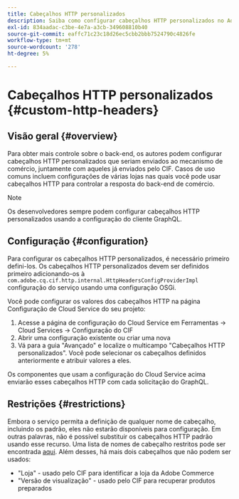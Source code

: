 ```yaml
---
title: Cabeçalhos HTTP personalizados
description: Saiba como configurar cabeçalhos HTTP personalizados no Adobe Experience Manager Commerce.
exl-id: 834aadac-c3be-4e7a-a3cb-349608810b40
source-git-commit: eaffc71c23c18d26ec5cbb2bbb7524790c4826fe
workflow-type: tm+mt
source-wordcount: '278'
ht-degree: 5%

---
```


# Cabeçalhos HTTP personalizados {#custom-http-headers}

## Visão geral {#overview}

Para obter mais controle sobre o back-end, os autores podem configurar cabeçalhos HTTP personalizados que seriam enviados ao mecanismo de comércio, juntamente com aqueles já enviados pelo CIF. Casos de uso comuns incluem configurações de várias lojas nas quais você pode usar cabeçalhos HTTP para controlar a resposta do back-end de comércio.

>[!NOTE]
>
>Os desenvolvedores sempre podem configurar cabeçalhos HTTP personalizados usando a configuração do cliente GraphQL.
>

## Configuração {#configuration}

Para configurar os cabeçalhos HTTP personalizados, é necessário primeiro defini-los. Os cabeçalhos HTTP personalizados devem ser definidos primeiro adicionando-os à `com.adobe.cq.cif.http.internal.HttpHeadersConfigProviderImpl` configuração do serviço usando uma configuração OSGi.

Você pode configurar os valores dos cabeçalhos HTTP na página Configuração de Cloud Service do seu projeto:

1. Acesse a página de configuração do Cloud Service em Ferramentas -> Cloud Services -> Configuração do CIF
1. Abrir uma configuração existente ou criar uma nova
1. Vá para a guia &quot;Avançado&quot; e localize o multicampo &quot;Cabeçalhos HTTP personalizados&quot;. Você pode selecionar os cabeçalhos definidos anteriormente e atribuir valores a eles.

Os componentes que usam a configuração do Cloud Service acima enviarão esses cabeçalhos HTTP com cada solicitação do GraphQL.

## Restrições {#restrictions}

Embora o serviço permita a definição de qualquer nome de cabeçalho, incluindo os padrão, eles não estarão disponíveis para configuração. Em outras palavras, não é possível substituir os cabeçalhos HTTP padrão usando esse recurso. Uma lista de nomes de cabeçalho restritos pode ser encontrada [aqui](https://developer.mozilla.org/pt-BR/docs/Web/HTTP/Headers). Além desses, há mais dois cabeçalhos que não podem ser usados:

* &quot;Loja&quot; - usado pelo CIF para identificar a loja da Adobe Commerce
* &quot;Versão de visualização&quot; - usado pelo CIF para recuperar produtos preparados
